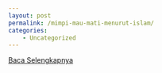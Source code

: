 ```yaml
---
layout: post
permalink: /mimpi-mau-mati-menurut-islam/
categories:
    - Uncategorized
---
```


[Baca Selengkapnya](/02)